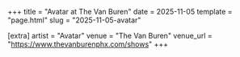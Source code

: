 +++
title = "Avatar at The Van Buren"
date = 2025-11-05
template = "page.html"
slug = "2025-11-05-avatar"

[extra]
artist = "Avatar"
venue = "The Van Buren"
venue_url = "https://www.thevanburenphx.com/shows"
+++
